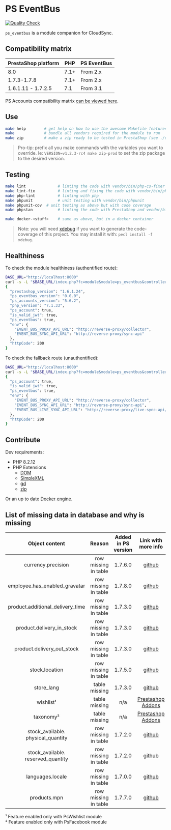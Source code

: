 # PS EventBus

[![Quality Check](https://github.com/PrestaShopCorp/ps_eventbus/actions/workflows/quality-check.yml/badge.svg)](https://github.com/PrestaShopCorp/ps_eventbus/actions/workflows/quality-check.yml)

`ps_eventbus` is a module companion for CloudSync.

## Compatibility matrix

| PrestaShop platform | PHP  | PS EventBus |
| ------------------- | ---- | ----------- |
| 8.0                 | 7.1+ | From 2.x    |
| 1.7.3-1.7.8         | 7.1+ | From 2.x    |
| 1.6.1.11 - 1.7.2.5  | 7.1  | From 3.1    |

PS Accounts compatibility matrix [can be viewed here](https://github.com/PrestaShopCorp/ps_accounts#compatibility-matrix).

## Use

```sh
make help        # get help on how to use the awesome Makefile features
make             # bundle all vendors required for the module to run
make zip         # make a zip ready to be tested in PrestaShop (see ./dist)
```

> Pro-tip: prefix all you make commands with the variables you want to override. Ie: `VERSION=v1.2.3-rc4 make zip-prod` to set the zip package to the desired version.

## Testing

```sh
make lint              # linting the code with vendor/bin/php-cs-fixer
make lint-fix          # linting and fixing the code with vendor/bin/php-cs-fixer
make php-lint          # linting with php
make phpunit           # unit testing with vendor/bin/phpunit
make phpunit-cov  # unit testing as above but with code coverage
make phpstan           # linting the code with PrestaShop and vendor/bin/phpstan

make docker-<stuff>    # same as above, but in a docker container
```

> Note: you will need [xdebug](https://xdebug.org/) if you want to generate the code-coverage of this project. You may install it with: `pecl install -f xdebug`.

## Healthiness

To check the module healthiness (authentified route):

```sh
BASE_URL="http://localhost:8000"
curl -s -L "$BASE_URL/index.php?fc=module&module=ps_eventbus&controller=apiFront&is_e2e=1&shop_content=healthcheck&job_id=valid-job-stuff" | jq .
{
  "prestashop_version": "1.6.1.24",
  "ps_eventbus_version": "0.0.0",
  "ps_accounts_version": "5.6.2",
  "php_version": "7.1.33",
  "ps_account": true,
  "is_valid_jwt": true,
  "ps_eventbus": true,
  "env": {
    "EVENT_BUS_PROXY_API_URL": "http://reverse-proxy/collector",
    "EVENT_BUS_SYNC_API_URL": "http://reverse-proxy/sync-api"
  },
  "httpCode": 200
}
```

To check the fallback route (unauthentified):

```sh
BASE_URL="http://localhost:8000"
curl -s -L "$BASE_URL/index.php?fc=module&module=ps_eventbus&controller=apiFront&is_e2e=1&shop_content=healthcheck" | jq .
{
  "ps_account": true,
  "is_valid_jwt": true,
  "ps_eventbus": true,
  "env": {
    "EVENT_BUS_PROXY_API_URL": "http://reverse-proxy/collector",
    "EVENT_BUS_SYNC_API_URL": "http://reverse-proxy/sync-api",
    "EVENT_BUS_LIVE_SYNC_API_URL": "http://reverse-proxy/live-sync-api/v1"
  },
  "httpCode": 200
}
```

## Contribute

Dev requirements:

- PHP 8.2.12
- PHP Extensions
  - [DOM](https://www.php.net/manual/en/book.dom.php)
  - [SimpleXML](https://www.php.net/manual/en/book.simplexml.php)
  - [gd](https://www.php.net/manual/en/book.image.php)
  - [zip](https://www.php.net/manual/en/book.zip.php)

Or an up to date [Docker engine](https://docs.docker.com/engine/install).

## List of missing data in database and why is missing

|           Object content           |        Reason        | Added in PS version |                                                                              Link with more info                                                                              |
|:----------------------------------:|:--------------------:|:-------------------:|:-----------------------------------------------------------------------------------------------------------------------------------------------------------------------------:|
|         currency.precision         | row missing in table |       1.7.6.0       |  [github](https://github.com/PrestaShop/PrestaShop/commit/37807f66b40b0cebb365ef952e919be15e9d6b2f#diff-3f41d3529ffdbfd1b994927eb91826a32a0560697025a734cf128a2c8e092a45R124) |
|    employee.has_enabled_gravatar   | row missing in table |       1.7.8.0       |  [github](https://github.com/PrestaShop/PrestaShop/commit/20f1d9fe8a03559dfa9d1f7109de1f70c99f1874#diff-cde6a9d4a58afb13ff068801ee09c0e712c5e90b0cbf5632a0cc965f15cb6802R107) |
|  product.additional_delivery_time  | row missing in table |       1.7.3.0       |  [github](https://github.com/PrestaShop/PrestaShop/commit/10268af8db4163dc2a02edb8da93d02f37f814d8#diff-e94a594ba740485c7a4882b333984d3932a2f99c0d6d0005620745087cce7a10R260) |
|      product.delivery_in_stock     | row missing in table |       1.7.3.0       |  [github](https://github.com/PrestaShop/PrestaShop/commit/10268af8db4163dc2a02edb8da93d02f37f814d8#diff-e94a594ba740485c7a4882b333984d3932a2f99c0d6d0005620745087cce7a10R260) |
|     product.delivery_out_stock     | row missing in table |       1.7.3.0       |  [github](https://github.com/PrestaShop/PrestaShop/commit/10268af8db4163dc2a02edb8da93d02f37f814d8#diff-e94a594ba740485c7a4882b333984d3932a2f99c0d6d0005620745087cce7a10R260) |
|           stock.location           | row missing in table |       1.7.5.0       |  [github](https://github.com/PrestaShop/PrestaShop/commit/4c7d58a905dfb61c7fb2ef4a1f9b4fab2a8d8ecb#diff-e57fb1deeaab9e9079505333394d58f0bf7bb40280b4382aad1278c08c73e2e8R58)  |
|             store_lang             |     table missing    |       1.7.3.0       | [github](https://github.com/PrestaShop/PrestaShop/commit/7dda2be62d8bd606edc269fa051c36ea68f81682#diff-e98d435095567c145b49744715fd575eaab7050328c211b33aa9a37158421ff4R2004) |
|              wishlist¹             |     table missing    |         n/a         |                                         [Prestashop Addons](https://addons.prestashop.com/en/undownloadable/9131-wishlist-block.html)                                         |
|              taxonomy²             |     table missing    |         n/a         |               [Prestashop Addons](https://addons.prestashop.com/fr/produits-sur-facebook-reseaux-sociaux/50291-prestashop-social-with-facebook-instagram.htmll)               |
| stock_available. physical_quantity | row missing in table |       1.7.2.0       | [github](https://github.com/PrestaShop/PrestaShop/commit/2a3269ad93b1985f2615d6604458061d4989f0ea#diff-e98d435095567c145b49744715fd575eaab7050328c211b33aa9a37158421ff4R2186) |
| stock_available. reserved_quantity | row missing in table |       1.7.2.0       | [github](https://github.com/PrestaShop/PrestaShop/commit/2a3269ad93b1985f2615d6604458061d4989f0ea#diff-e98d435095567c145b49744715fd575eaab7050328c211b33aa9a37158421ff4R2186) |
|         languages.locale           | row missing in table |       1.7.0.0       | [github](https://github.com/PrestaShop/PrestaShop/commit/481111b8274ed005e1c4a8ce2cf2b3ebbeb9a270#diff-c123d3d30d9c9e012a826a21887fccce6600a2f2a848a58d5910e55f0f8f5093R41)   |
|          products.mpn              | row missing in table |       1.7.7.0       | [github](https://github.com/PrestaShop/PrestaShop/commit/75fcc335a85c4e3acb2444ef9584590a59fc2d62#diff-e98d435095567c145b49744715fd575eaab7050328c211b33aa9a37158421ff4R1615)   |

¹ Feature enabled only with PsWishlist module</br>
² Feature enabled only with PsFacebook module
